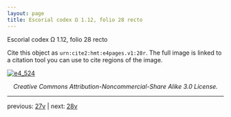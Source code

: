 ```yaml
---
layout: page
title: Escorial codex Ω 1.12, folio 28 recto
---
```


Escorial codex Ω 1.12, folio 28 recto

Cite this object as `urn:cite2:hmt:e4pages.v1:28r`.  The full image is linked to a citation tool you can use to cite regions of the image.

[![e4_524](http://www.homermultitext.org/iipsrv?IIIF=/project/homer/pyramidal/deepzoom/hmt/e4img/2017a/e4_524.tif/full/800,/0/default.jpg)](http://www.homermultitext.org/ict2/?urn=urn:cite2:hmt:e4img.2017a:e4_524) 

<p style="text-align: center; font-style: italic;">Creative Commons Attribution-Noncommercial-Share Alike 3.0 License.</p>

---

previous: [27v](../27v/) | next: [28v](../28v/)